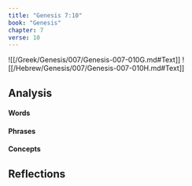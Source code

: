 ```yaml
---
title: "Genesis 7:10"
book: "Genesis"
chapter: 7
verse: 10
---
```

![[/Greek/Genesis/007/Genesis-007-010G.md#Text]]
![[/Hebrew/Genesis/007/Genesis-007-010H.md#Text]]

## Analysis

#### Words

#### Phrases

#### Concepts

## Reflections
